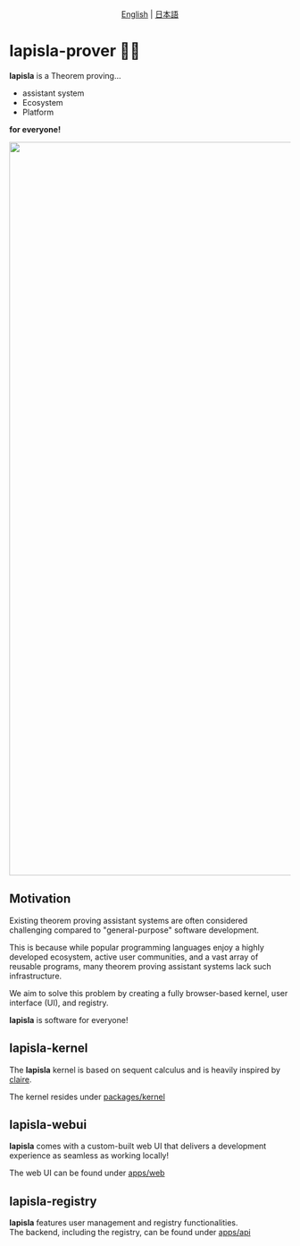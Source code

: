 <div style="text-align: center;">
     <a href="README.md">English</a> | <a href="README_ja.md">日本語</a>
</div>


# lapisla-prover 🐶🐱

**lapisla** is a Theorem proving...

- assistant system  
- Ecosystem  
- Platform

**for everyone!**
 
<img  style="text-align: center;" width="1311" alt="image" src="https://github.com/user-attachments/assets/18bebe50-9a35-499a-a2c0-263fa8d17ed9" />


## Motivation

Existing theorem proving assistant systems are often considered challenging compared to "general-purpose" software development.  

This is because while popular programming languages enjoy a highly developed ecosystem, active user communities, and a vast array of reusable programs, many theorem proving assistant systems lack such infrastructure.  

We aim to solve this problem by creating a fully browser-based kernel, user interface (UI), and registry.  

**lapisla** is software for everyone!  

## lapisla-kernel

The **lapisla** kernel is based on sequent calculus and is heavily inspired by [claire](https://github.com/myuon/claire).  

The kernel resides under [packages/kernel](packages/kernel) 

## lapisla-webui

**lapisla** comes with a custom-built web UI that delivers a development experience as seamless as working locally!  

The web UI can be found under [apps/web](apps/web) 

## lapisla-registry

**lapisla** features user management and registry functionalities.  
The backend, including the registry, can be found under [apps/api](apps/api)
